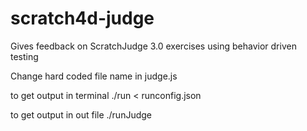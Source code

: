 # scratch4d-judge
Gives feedback on ScratchJudge 3.0 exercises using behavior driven testing

Change hard coded file name in judge.js

to get output in terminal
./run < runconfig.json 

to get output in out file
./runJudge
